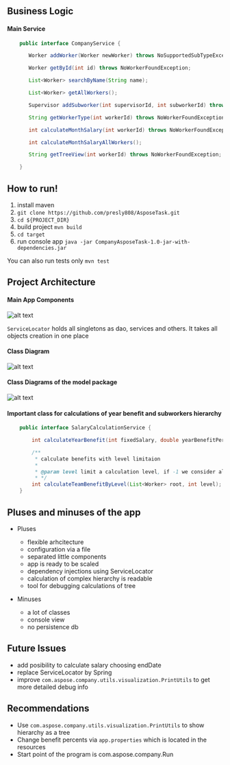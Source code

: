 ## Business Logic ##

#### Main Service ####
```java
    public interface CompanyService {

       Worker addWorker(Worker newWorker) throws NoSupportedSubTypeException;

       Worker getById(int id) throws NoWorkerFoundException;

       List<Worker> searchByName(String name);

       List<Worker> getAllWorkers();

       Supervisor addSubworker(int supervisorId, int subworkerId) throws NoWorkerFoundException, WorkerIsNotSupervisorException;

       String getWorkerType(int workerId) throws NoWorkerFoundException;

       int calculateMonthSalary(int workerId) throws NoWorkerFoundException;

       int calculateMonthSalaryAllWorkers();

       String getTreeView(int workerId) throws NoWorkerFoundException;

    }
```

## How to run! ##

1. install maven
2. ```git clone https://github.com/presly808/AsposeTask.git```
3. ```cd ${PROJECT_DIR}```
4. build project ```mvn build```
5. ```cd target```
6. run console app ```java -jar CompanyAsposeTask-1.0-jar-with-dependencies.jar ```

You can also run tests only ```mvn test```

## Project Architecture ##

#### Main App Components ####
![alt text](https://gitlab.com/presly808/AsposeTasks/raw/master/resources/basic_diagram.png "main diagram")

```ServiceLocator``` holds all singletons as dao, services and others. It takes all objects creation in one place

#### Class Diagram ####
![alt text](https://gitlab.com/presly808/AsposeTasks/raw/master/resources/general_class_diagram.png "Class Diagram")

#### Class Diagrams of the model package ####
![alt text](https://gitlab.com/presly808/AsposeTasks/raw/master/resources/model_class_diagram.png "model diagram")

#### Important class for calculations of year benefit and subworkers hierarchy ####
```java
    public interface SalaryCalculationService {

        int calculateYearBenefit(int fixedSalary, double yearBenefitPercent, int fullYears, double limitOfYearBenefitPercent);

        /**
         * calculate benefits with level limitaion
         *
         * @param level limit a calculation level, if -1 we consider all hierarchy
         * */
        int calculateTeamBenefitByLevel(List<Worker> root, int level);
    }
```

## Pluses and minuses of the app ##
* Pluses
    * flexible arhcitecture
    * configuration via a file
    * separated little components
    * app is ready to be scaled
    * dependency injections using ServiceLocator
    * calculation of complex hierarchy is readable
    * tool for debugging calculations of tree 

* Minuses
    * a lot of classes
    * console view
    * no persistence db

## Future Issues ##
* add posibility to calculate salary choosing endDate
* replace ServiceLocator by Spring
* improve ```com.aspose.company.utils.visualization.PrintUtils``` to get more detailed debug info

## Recommendations ##
* Use ```com.aspose.company.utils.visualization.PrintUtils``` to show hierarchy as a tree
* Change benefit percents via ```app.properties``` which is located in the resources
* Start point of the program is com.aspose.company.Run
